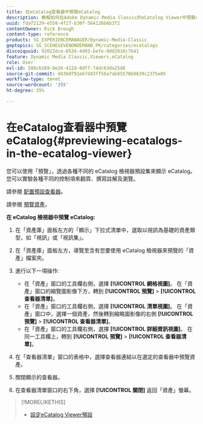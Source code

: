 ```yaml
---
title: 在eCatalog查看器中預覽eCatalog
description: 瞭解如何在Adobe Dynamic Media Classic的eCatalog Viewer中預覽eCatalog。
uuid: fdaf2129-e558-4f27-b30f-564126b6b3f2
contentOwner: Rick Brough
content-type: reference
products: SG_EXPERIENCEMANAGER/Dynamic-Media-Classic
geptopics: SG_SCENESEVENONDEMAND_PK/categories/ecatalogs
discoiquuid: 92022dce-6534-4d93-befe-9dd2818c7b41
feature: Dynamic Media Classic,Viewers,eCatalog
role: User
exl-id: 580cb169-0e26-412d-8dff-74dc63da25d8
source-git-commit: d43b0791e67d43ff56a7ab85570b9639c2375e05
workflow-type: tm+mt
source-wordcount: '255'
ht-degree: 35%

---
```


# 在eCatalog查看器中預覽eCatalog{#previewing-ecatalogs-in-the-ecatalog-viewer}

您可以使用「預覽」，透過各種不同的 eCatalog 檢視器預設集來顯示 eCatalog。您可以實驗各種不同的控制項來翻頁、撰寫註解及瀏覽。

請參閱 [配置預設查看器](application-setup.md#configuring_default_viewers)。

請參閱 [預覽資產](previewing-asset.md#previewing_an_asset)。

**在 eCatalog 檢視器中預覽 eCatalog:**

1. 在「資產庫」面板左方的「顯示」下拉式清單中，選取以視訊為基礎的資產類型，如「視訊」或「視訊集」。
1. 在「資產庫」面板左方，導覽至含有您要使用 eCatalog 檢視器來預覽的「資產」檔案夾。
1. 進行以下一項操作:

   * 在「資產」窗口的工具欄右側，選擇 **[!UICONTROL 網格視圖]**。 在「資產」窗口的縮覽圖影像下方，轉到 **[!UICONTROL 預覽]** > **[!UICONTROL 查看器清單]**。
   * 在「資產」窗口的工具欄右側，選擇 **[!UICONTROL 清單視圖]**。 在「資產」窗口中，選擇一個資產，然後轉到縮略圖影像的右側 **[!UICONTROL 預覽]** > **[!UICONTROL 查看器清單]**。
   * 在「資產」窗口的工具欄右側，選擇 **[!UICONTROL 詳細資訊視圖]**。 在同一工具欄上，轉到 **[!UICONTROL 預覽]** > **[!UICONTROL 查看器清單]**。

1. 在「查看器清單」窗口的表格中，選擇查看器連結以在選定的查看器中預覽資產。
1. 關閉顯示的查看器。
1. 在查看器清單窗口的右下角，選擇 **[!UICONTROL 關閉]** 返回「資產」螢幕。

>[!MORELIKETHIS]
>
>* [設定eCatalog Viewer預設](setting-ecatalog-viewer-presets.md#setting_up_ecatalog_viewer_presets)

